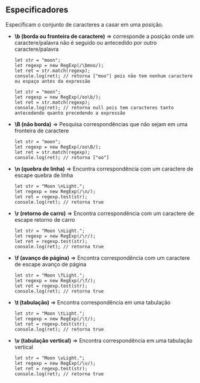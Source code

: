 ## Especificadores
Especificam o conjunto de caracteres a casar em uma posição.

- **\b (borda ou fronteira de caractere)** => corresponde a posição onde um caractere/palavra não é seguido ou antecedido por outro caractere/palavra

      let str = "moon";
      let regexp = new RegExp(/\bmoo/);
      let ret = str.match(regexp);
      console.log(ret);	// retorna ["moo"] pois não tem nenhum caractere ou espaço antes da expressão

      let str = "moon";
      let regexp = new RegExp(/oo\b/);
      let ret = str.match(regexp);
      console.log(ret);	// retorna null pois tem caracteres tanto antecedendo quanto precedendo a expressão

- **\B (não borda)** => Pesquisa correspondências que não sejam em uma fronteira de caractere
		
      let str = "moon";
      let regexp = new RegExp(/oo\B/);
      let ret = str.match(regexp);
      console.log(ret);	// retorna ["oo"]

- **\n (quebra de linha)** => Encontra correspondência com um caractere de escape quebra de linha
    
      let str = "Moon \nLight.";
      let regexp = new RegExp(/\n/);
      let ret = regexp.test(str);
      console.log(ret);	// retorna true

- **\r (retorno de carro)** => Encontra correspondência com um caractere de escape retorno de carro

      let str = "Moon \nLight.";
      let regexp = new RegExp(/\r/);
      let ret = regexp.test(str);
      console.log(ret);	// retorna true

- **\f (avanço de página)** => Encontra correspondência com um caractere de escape avanço de página

      let str = "Moon \fLight.";
      let regexp = new RegExp(/\f/);
      let ret = regexp.test(str);
      console.log(ret);	// retorna true

- **\t (tabulação)** => Encontra correspondência em uma tabulação

      let str = "Moon \tLight.";
      let regexp = new RegExp(/\t/);
      let ret = regexp.test(str);
      console.log(ret);	// retorna true

- **\v (tabulação vertical)** => Encontra correspondência em uma tabulação vertical

      let str = "Moon \vLight.";
      let regexp = new RegExp(/\v/);
      let ret = regexp.test(str);
      console.log(ret);	// retorna true
